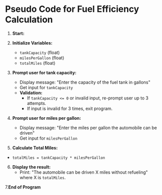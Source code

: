 # Pseudo Code for Fuel Efficiency Calculation
1. **Start:**
2. **Initialize Variables:**
   - `tankCapacity` (float)
   - `milesPerGallon` (float)
   - `totalMiles` (float)

3. **Prompt user for tank capacity:**
   - Display message: "Enter the capacity of the fuel tank in gallons"
   - Get input for `tankCapacity`
   - **Validation:**
     - If `tankCapacity <= 0` or invalid input, re-prompt user up to 3 attempts.
     - If input is invalid for 3 times, exit program.

4. **Prompt user for miles per gallon:**
   - Display message: "Enter the miles per gallon the automobile can be driven"
   - Get input for `milesPerGallon`
  
  5. **Calculate Total Miles:**
   - `totalMiles = tankCapacity * milesPerGallon`

6. **Display the result:**
   - Print: "The automobile can be driven X miles without refueling" where X is `totalMiles`.

7.**End of Program**
